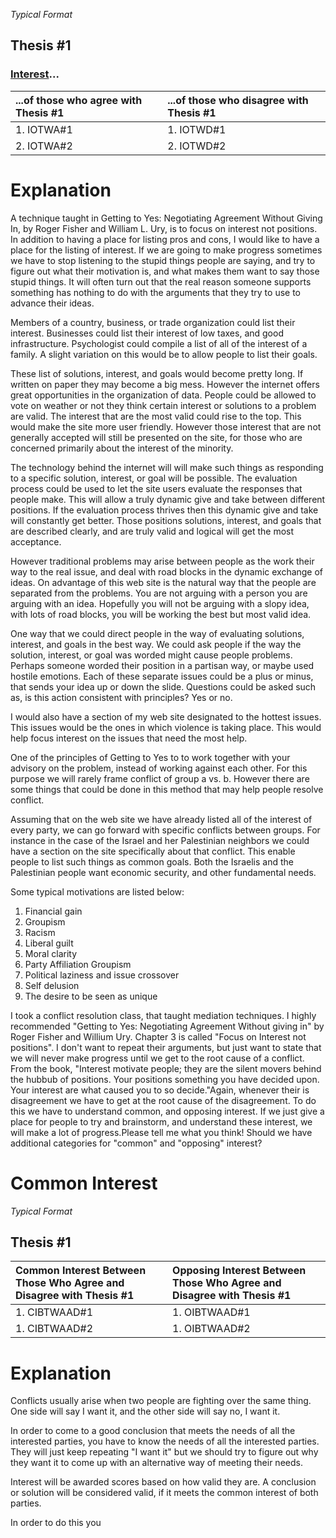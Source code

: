 _Typical Format_
## Thesis #1 ##
### [Interest](Interest.md)... ###
| **...of those who agree with Thesis #1**| **...of those who disagree with Thesis #1**|
|:----------------------------------------|:-------------------------------------------|
| 1. IOTWA#1|1. IOTWD#1|
| 2. IOTWA#2|2. IOTWD#2|

# Explanation #

A technique taught in Getting to Yes: Negotiating Agreement Without Giving In, by Roger Fisher and William L. Ury, is to focus on interest not positions. In addition to having a place for listing pros and cons, I would like to have a place for the listing of interest. If we are going to make progress sometimes we have to stop listening to the stupid things people are saying, and try to figure out what their motivation is, and what makes them want to say those stupid things. It will often turn out that the real reason someone supports something has nothing to do with the arguments that they try to use to advance their ideas.

Members of a country, business, or trade organization could list their interest. Businesses could list their interest of low taxes, and good infrastructure. Psychologist could compile a list of all of the interest of a family. A slight variation on this would be to allow people to list their goals.

These list of solutions, interest, and goals would become pretty long. If written on paper they may become a big mess. However the internet offers great opportunities in the organization of data. People could be allowed to vote on weather or not they think certain interest or solutions to a problem are valid. The interest that are the most valid could rise to the top. This would make the site more user friendly. However those interest that are not generally accepted will still be presented on the site, for those who are concerned primarily about the interest of the minority.

The technology behind the internet will will make such things as responding to a specific solution, interest, or goal will be possible. The evaluation process could be used to let the site users evaluate the responses that people make. This will allow a truly dynamic give and take between different positions. If the evaluation process thrives then this dynamic give and take will constantly get better. Those positions solutions, interest, and goals that are described clearly, and are truly valid and logical will get the most acceptance.

However traditional problems may arise between people as the work their way to the real issue, and deal with road blocks in the dynamic exchange of ideas. On advantage of this web site is the natural way that the people are separated from the problems. You are not arguing with a person you are arguing with an idea. Hopefully you will not be arguing with a slopy idea, with lots of road blocks, you will be working the best but most valid idea.

One way that we could direct people in the way of evaluating solutions, interest, and goals in the best way. We could ask people if the way the solution, interest, or goal was worded might cause people problems. Perhaps someone worded their position in a partisan way, or maybe used hostile emotions. Each of these separate issues could be a plus or minus, that sends your idea up or down the slide. Questions could be asked such as, is this action consistent with principles? Yes or no.

I would also have a section of my web site designated to the hottest issues. This issues would be the ones in which violence is taking place. This would help focus interest on the issues that need the most help.

One of the principles of Getting to Yes to to work together with your advisory on the problem, instead of working against each other. For this purpose we will rarely frame conflict of group a vs. b. However there are some things that could be done in this method that may help people resolve conflict.

Assuming that on the web site we have already listed all of the interest of every party, we can go forward with specific conflicts between groups. For instance in the case of the Israel and her Palestinian neighbors we could have a section on the site specifically about that conflict. This enable people to list such things as common goals. Both the Israelis and the Palestinian people want economic security, and other fundamental needs.

Some typical motivations are listed below:
  1. Financial gain
  1. Groupism
  1. Racism
  1. Liberal guilt
  1. Moral clarity
  1. Party Affiliation Groupism
  1. Political laziness and issue crossover
  1. Self delusion
  1. The desire to be seen as unique

I took a conflict resolution class, that taught mediation techniques. I highly recommended "Getting to Yes: Negotiating Agreement Without giving in" by Roger Fisher and Willium Ury. Chapter 3 is called "Focus on Interest not positions". I don't want to repeat their arguments, but just want to state that we will never make progress until we get to the root cause of a conflict. From the book, "Interest motivate people; they are the silent movers behind the hubbub of positions. Your positions something you have decided upon. Your interest are what caused you to so decide."Again, whenever their is disagreement we have to get at the root cause of the disagreement. To do this we have to understand common, and opposing interest. If we just give a place for people to try and brainstorm, and understand these interest, we will make a lot of progress.Please tell me what you think! Should we have additional categories for "common" and "opposing" interest?

# Common Interest #

_Typical Format_
## Thesis #1 ##
| **Common Interest Between Those Who Agree and Disagree with Thesis #1**| **Opposing Interest Between Those Who Agree and Disagree with Thesis #1**|
|:-----------------------------------------------------------------------|:-------------------------------------------------------------------------|
| 1. CIBTWAAD#1|1. OIBTWAAD#1|
| 1. CIBTWAAD#2|1. OIBTWAAD#2|

# Explanation #

Conflicts usually arise when two people are fighting over the same thing. One side will say I want it, and the other side will say no, I want it.

In order to come to a good conclusion that meets the needs of all the interested parties, you have to know the needs of all the interested parties. They will just keep repeating "I want it" but we should try to figure out why they want it to come up with an alternative way of meeting their needs.

Interest will be awarded scores based on how valid they are. A conclusion or solution will be considered valid, if it meets the common interest of both parties.

In order to do this you